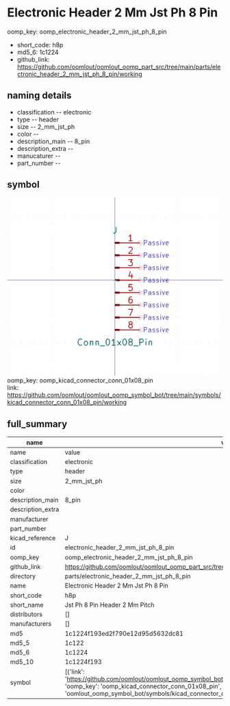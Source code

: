 # Electronic Header 2 Mm Jst Ph 8 Pin
oomp_key: oomp_electronic_header_2_mm_jst_ph_8_pin 

  
* short_code: h8p
* md5_6: 1c1224  
* github_link: https://github.com/oomlout/oomlout_oomp_part_src/tree/main/parts/electronic_header_2_mm_jst_ph_8_pin/working  
## naming details
* classification -- electronic
* type -- header
* size -- 2_mm_jst_ph
* color -- 
* description_main -- 8_pin
* description_extra -- 
* manucaturer -- 
* part_number -- 



## symbol

![](symbol/0/working/working_600.png)  
oomp_key: oomp_kicad_connector_conn_01x08_pin  
link: https://github.com/oomlout/oomlout_oomp_symbol_bot/tree/main/symbols/kicad_connector_conn_01x08_pin/working  


## full_summary
| name | value | 
| --- | --- | 
| name | value | 
| classification | electronic | 
| type | header | 
| size | 2_mm_jst_ph | 
| color |  | 
| description_main | 8_pin | 
| description_extra |  | 
| manufacturer |  | 
| part_number |  | 
| kicad_reference | J | 
| id | electronic_header_2_mm_jst_ph_8_pin | 
| oomp_key | oomp_electronic_header_2_mm_jst_ph_8_pin | 
| github_link | https://github.com/oomlout/oomlout_oomp_part_src/tree/main/parts/electronic_header_2_mm_jst_ph_8_pin/working | 
| directory | parts/electronic_header_2_mm_jst_ph_8_pin | 
| name | Electronic Header 2 Mm Jst Ph 8 Pin | 
| short_code | h8p | 
| short_name | Jst Ph 8 Pin Header 2 Mm Pitch | 
| distributors | [] | 
| manufacturers | [] | 
| md5 | 1c1224f193ed2f790e12d95d5632dc81 | 
| md5_5 | 1c122 | 
| md5_6 | 1c1224 | 
| md5_10 | 1c1224f193 | 
| symbol | [{'link': 'https://github.com/oomlout/oomlout_oomp_symbol_bot/tree/main/symbols/kicad_connector_conn_01x08_pin', 'oomp_key': 'oomp_kicad_connector_conn_01x08_pin', 'directory': 'oomlout_oomp_symbol_bot/symbols/kicad_connector_conn_01x08_pin//working/working.kicad_sym'}] | 
